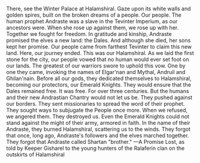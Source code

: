 There, see the Winter Palace at Halamshiral. Gaze upon its white walls and golden spires, built on the broken dreams of a people. Our people.
The human prophet Andraste was a slave in the Tevinter Imperium, as our ancestors were. When she rose up against them, we rose up with her. Together we fought for freedom. In gratitude and kinship, Andraste promised the elves a new land: the Dales. And although she died, her sons kept her promise.
Our people came from farthest Tevinter to claim this new land. Here, our journey ended. This was our Halamshiral. As we laid the first stone for the city, our people vowed that no human would ever set foot on our lands. The greatest of our warriors swore to uphold this vow. One by one they came, invoking the names of Elgar'nan and Mythal, Andruil and Ghilan'nain. Before all our gods, they dedicated themselves to Halamshiral, becoming our protectors, our Emerald Knights. They would ensure that the Dales remained free.
It was free. For over three centuries. But the humans and their new Andrastian Chantry would not let us be. They pushed against our borders. They sent missionaries to spread the word of their prophet. They sought ways to subjugate the People once more. When we refused, we angered them.
They destroyed us. Even the Emerald Knights could not stand against the might of their army, armored in faith. In the name of their Andraste, they burned Halamshiral, scattering us to the winds. They forgot that once, long ago, Andraste's followers and the elves marched together. They forgot that Andraste called Shartan "brother."
—A Promise Lost, as told by Keeper Gisharel to the young hunters of the Ralaferin clan on the outskirts of Halamshiral